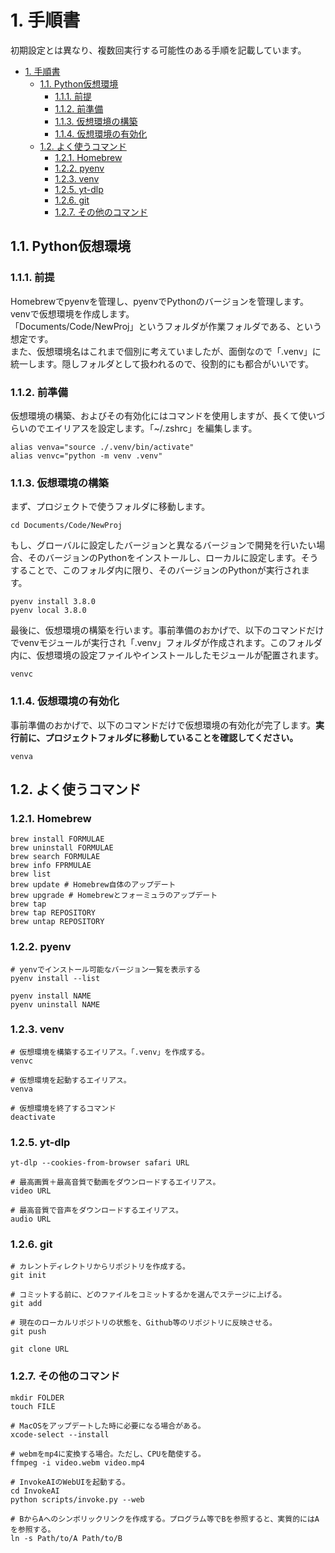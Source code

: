 # 1. 手順書

初期設定とは異なり、複数回実行する可能性のある手順を記載しています。

- [1. 手順書](#1-手順書)
  - [1.1. Python仮想環境](#11-python仮想環境)
    - [1.1.1. 前提](#111-前提)
    - [1.1.2. 前準備](#112-前準備)
    - [1.1.3. 仮想環境の構築](#113-仮想環境の構築)
    - [1.1.4. 仮想環境の有効化](#114-仮想環境の有効化)
  - [1.2. よく使うコマンド](#12-よく使うコマンド)
    - [1.2.1. Homebrew](#121-homebrew)
    - [1.2.2. pyenv](#122-pyenv)
    - [1.2.3. venv](#123-venv)
    - [1.2.5. yt-dlp](#125-yt-dlp)
    - [1.2.6. git](#126-git)
    - [1.2.7. その他のコマンド](#127-その他のコマンド)

## 1.1. Python仮想環境

### 1.1.1. 前提

Homebrewでpyenvを管理し、pyenvでPythonのバージョンを管理します。venvで仮想環境を作成します。  
「Documents/Code/NewProj」というフォルダが作業フォルダである、という想定です。  
また、仮想環境名はこれまで個別に考えていましたが、面倒なので「.venv」に統一します。隠しフォルダとして扱われるので、役割的にも都合がいいです。

### 1.1.2. 前準備

仮想環境の構築、およびその有効化にはコマンドを使用しますが、長くて使いづらいのでエイリアスを設定します。「~/.zshrc」を編集します。

```".zshrc"
alias venva="source ./.venv/bin/activate"
alias venvc="python -m venv .venv"
```

### 1.1.3. 仮想環境の構築

まず、プロジェクトで使うフォルダに移動します。

```shell
cd Documents/Code/NewProj
```

もし、グローバルに設定したバージョンと異なるバージョンで開発を行いたい場合、そのバージョンのPythonをインストールし、ローカルに設定します。そうすることで、このフォルダ内に限り、そのバージョンのPythonが実行されます。

```shell
pyenv install 3.8.0
pyenv local 3.8.0
```

最後に、仮想環境の構築を行います。事前準備のおかげで、以下のコマンドだけでvenvモジュールが実行され「.venv」フォルダが作成されます。このフォルダ内に、仮想環境の設定ファイルやインストールしたモジュールが配置されます。

```shell
venvc
```

### 1.1.4. 仮想環境の有効化

事前準備のおかげで、以下のコマンドだけで仮想環境の有効化が完了します。**実行前に、プロジェクトフォルダに移動していることを確認してください。**

```shell
venva
```

## 1.2. よく使うコマンド

### 1.2.1. Homebrew

```shell
brew install FORMULAE
brew uninstall FORMULAE
brew search FORMULAE
brew info FPRMULAE
brew list
brew update # Homebrew自体のアップデート
brew upgrade # Homebrewとフォーミュラのアップデート
brew tap 
brew tap REPOSITORY
brew untap REPOSITORY
```

### 1.2.2. pyenv

```shell
# yenvでインストール可能なバージョン一覧を表示する
pyenv install --list

pyenv install NAME
pyenv uninstall NAME
```

### 1.2.3. venv

```shell
# 仮想環境を構築するエイリアス。「.venv」を作成する。
venvc

# 仮想環境を起動するエイリアス。
venva

# 仮想環境を終了するコマンド
deactivate
```

### 1.2.5. yt-dlp

```shell
yt-dlp --cookies-from-browser safari URL

# 最高画質＋最高音質で動画をダウンロードするエイリアス。
video URL

# 最高音質で音声をダウンロードするエイリアス。
audio URL
```

### 1.2.6. git

```shell
# カレントディレクトリからリポジトリを作成する。
git init

# コミットする前に、どのファイルをコミットするかを選んでステージに上げる。
git add

# 現在のローカルリポジトリの状態を、Github等のリポジトリに反映させる。
git push

git clone URL
```

### 1.2.7. その他のコマンド

```shell
mkdir FOLDER
touch FILE

# MacOSをアップデートした時に必要になる場合がある。
xcode-select --install

# webmをmp4に変換する場合。ただし、CPUを酷使する。
ffmpeg -i video.webm video.mp4

# InvokeAIのWebUIを起動する。
cd InvokeAI
python scripts/invoke.py --web

# BからAへのシンボリックリンクを作成する。プログラム等でBを参照すると、実質的にはAを参照する。
ln -s Path/to/A Path/to/B
```
